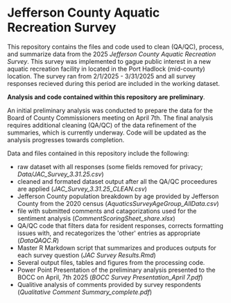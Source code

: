 # Jefferson County Aquatic Recreation Survey
This repository contains the files and code used to clean (QA/QC), process, and summarize data from the 2025 *Jefferson County Aquatic Recreation Survey*. This survey was implemented to gague public interest in a new aquatic recreation facility in located in the Port Hadlock (mid-county) location. The survey ran from 2/1/2025 - 3/31/2025 and all survey responses recieved during this period are included in the working dataset. 

**Analysis and code contained within this repository are preliminary**.

An initial preliminary analysis was conducted to prepare the data for the Board of County Commissioners meeting on April 7th. The final analysis requires additional cleaning (QA/QC) of the data refinement of the summaries, which is currently underway. Code will be updated as the analysis progresses towards completion.  

Data and files contained in this repository include the following:
+ raw dataset with all responses (some fields removed for privacy; *Data/JAC_Survey_3.31.25.csv*)
+ cleaned and formated dataset output after all the QA/QC proceedures are applied (*JAC_Survey_3.31.25_CLEAN.csv*)
+ Jefferson County population breakdown by age provided by Jefferson County from the 2020 census (*AquaticsSurveyAgeGroup_AllData.csv*)
+ file with submitted comments and catagorizations used for the sentiment analysis (*CommentScoringSheet_share.xlsx*)
+ QA/QC code that filters data for resident responses, corrects formatting issues with, and recategorizes the 'other' entries as appropriate (*DataQAQC.R*)
+ Master R Markdown script that summarizes and produces outputs for each survey question (*JAC Survey Results.Rmd*)
+ Several output files, tables and figures from the processing code.
+ Power Point Presentation of the preliminary analysis presented to the BOCC on April, 7th 2025 (*BOCC Survey Presentation_April 7.pdf*)
+ Qualitive analysis of comments provided by survey respondents (*Qualitative Comment Summary_complete.pdf*)
  
  
  

